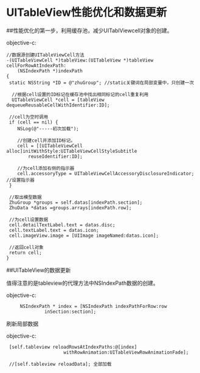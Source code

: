 # UITableView性能优化和数据更新

<!-- create time: 2014-09-30 21:07:42  -->

##性能优化的第一步，利用缓存池，减少UITablViewcell对象的创建。


objective-c:

    //数据源创建UITableViewCell方法
    -(UITableViewCell *)tableView:(UITableView *)tableView cellForRowAtIndexPath:        
        (NSIndexPath *)indexPath
    {
     static NSString *ID = @"zhuGroup"; //static关键词在局部变量中，只创建一次
     
      //根据cell设置的ID标记在缓存池中找出相同标记的cell重复利用
      UITableViewCell *cell = [tableView dequeueReusableCellWithIdentifier:ID];
    
     //cell为空时调用
     if (cell == nil) {
        NSLog(@"-----初次加载");
        
        //创建cell并添加ID标记。
        cell = [[UITableViewCell alloc]initWithStyle:UITableViewCellStyleSubtitle 
            reuseIdentifier:ID];
        
        //为cell添加右侧的指示器
        cell.accessoryType = UITableViewCellAccessoryDisclosureIndicator; //设置指示器
     }
    
     //取出模型数据
     ZhuGroup *groups = self.datas[indexPath.section]; 
     ZhuData *datas =groups.arrays[indexPath.row];
    
     //为cell设置数据
     cell.detailTextLabel.text = datas.disc;
     cell.textLabel.text = datas.icon;
     cell.imageView.image = [UIImage imageNamed:datas.icon];
    
     //返回cell对象
     return cell;
    }
    
    
##UITableView的数据更新 
    
 值得注意的是tableview的代理方法中NSIndexPath数据的创建。
 
 objective-c:
 
         NSIndexPath * index = [NSIndexPath indexPathForRow:row 
                  inSection:section];
 
 刷新局部数据
 
 objective-c:
 
     [self.tableview reloadRowsAtIndexPaths:@[index]     
                         withRowAnimation:UITableViewRowAnimationFade];
                         
     //[self.tableview reloadData]; 全部加载